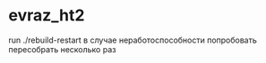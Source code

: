 # evraz_ht2
run 
./rebuild-restart
в случае неработоспособности попробовать пересобрать несколько раз

